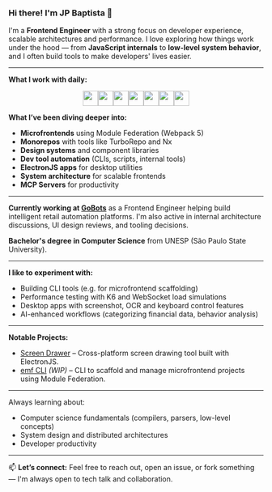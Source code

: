 ### Hi there! I'm JP Baptista 👋

I'm a **Frontend Engineer** with a strong focus on developer experience, scalable architectures and performance. I love exploring how things work under the hood — from **JavaScript internals** to **low-level system behavior**, and I often build tools to make developers' lives easier.

---

 **What I work with daily:**

<div style="display: flex; justify-content: center; width: 100%">
  <img height="30" width="30" src="https://cdn.jsdelivr.net/gh/devicons/devicon/icons/react/react-original.svg" />
  <img height="30" width="30" src="https://cdn.jsdelivr.net/gh/devicons/devicon/icons/typescript/typescript-original.svg" />
  <img height="30" width="30" src="https://cdn.jsdelivr.net/gh/devicons/devicon/icons/javascript/javascript-original.svg" />
  <img height="30" width="30" src="https://cdn.jsdelivr.net/gh/devicons/devicon/icons/nodejs/nodejs-original.svg" />
  <img height="30" width="30" src="https://cdn.jsdelivr.net/gh/devicons/devicon/icons/mysql/mysql-original-wordmark.svg" />
  <img height="30" width="30" src="https://cdn.jsdelivr.net/gh/devicons/devicon/icons/mongodb/mongodb-original.svg" />
  <img height="30" width="30" src="https://cdn.jsdelivr.net/gh/devicons/devicon/icons/git/git-original.svg" />
</div>

 **What I’ve been diving deeper into:**
- **Microfrontends** using Module Federation (Webpack 5)
- **Monorepos** with tools like TurboRepo and Nx
- **Design systems** and component libraries
- **Dev tool automation** (CLIs, scripts, internal tools)
- **ElectronJS apps** for desktop utilities
- **System architecture** for scalable frontends
- **MCP Servers** for productivity

---

 **Currently working at [GoBots](https://gocommerce.gobots.com.br/)** as a Frontend Engineer helping build intelligent retail automation platforms. I'm also active in internal architecture discussions, UI design reviews, and tooling decisions.

**Bachelor's degree in Computer Science** from UNESP (São Paulo State University).


---

 **I like to experiment with:**
- Building CLI tools (e.g. for microfrontend scaffolding)
- Performance testing with K6 and WebSocket load simulations
- Desktop apps with screenshot, OCR and keyboard control features
- AI-enhanced workflows (categorizing financial data, behavior analysis)

---

 **Notable Projects:**
- [Screen Drawer](https://github.com/JohnnyBaptista/screen-drawer) – Cross-platform screen drawing tool built with ElectronJS.
- [emf CLI](https://github.com/JohnnyBaptista/emf) *(WIP)* – CLI to scaffold and manage microfrontend projects using Module Federation.

---
 Always learning about:
- Computer science fundamentals (compilers, parsers, low-level concepts)
- System design and distributed architectures
- Developer productivity

---

📫 **Let’s connect:**
Feel free to reach out, open an issue, or fork something — I'm always open to tech talk and collaboration.
